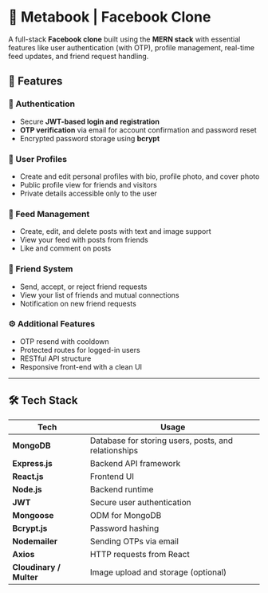# 🧠 Metabook | Facebook Clone

A full-stack **Facebook clone** built using the **MERN stack** with essential features like user authentication (with OTP), profile management, real-time feed updates, and friend request handling.

## 📸 Features

### 🔐 Authentication
- Secure **JWT-based login and registration**
- **OTP verification** via email for account confirmation and password reset
- Encrypted password storage using **bcrypt**

### 👤 User Profiles
- Create and edit personal profiles with bio, profile photo, and cover photo
- Public profile view for friends and visitors
- Private details accessible only to the user

### 📰 Feed Management
- Create, edit, and delete posts with text and image support
- View your feed with posts from friends
- Like and comment on posts

### 🤝 Friend System
- Send, accept, or reject friend requests
- View your list of friends and mutual connections
- Notification on new friend requests

### ⚙️ Additional Features
- OTP resend with cooldown
- Protected routes for logged-in users
- RESTful API structure
- Responsive front-end with a clean UI

---

## 🛠️ Tech Stack

| Tech      | Usage |
|-----------|-------|
| **MongoDB** | Database for storing users, posts, and relationships |
| **Express.js** | Backend API framework |
| **React.js** | Frontend UI |
| **Node.js** | Backend runtime |
| **JWT** | Secure user authentication |
| **Mongoose** | ODM for MongoDB |
| **Bcrypt.js** | Password hashing |
| **Nodemailer** | Sending OTPs via email |
| **Axios** | HTTP requests from React |
| **Cloudinary / Multer** | Image upload and storage (optional) |




